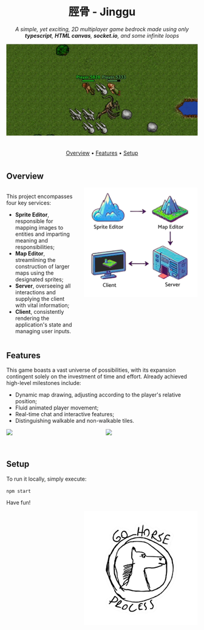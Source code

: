 <div align="center">

# 脛骨 - Jinggu

_A simple, yet exciting, 2D multiplayer game bedrock made using only **typescript**, **HTML canvas**, **socket.io**, and some infinite loops_

<img src="docs/dancing-wide.gif" style="margin-bottom: 20px"/>

[Overview](#overview) •
[Features](#features) •
[Setup](#setup)

</div>

<div style="margin-top: 40px" />

## <a name="overview"></a> Overview

<div style="display: flex">
<div style="flex: 1; padding-right: 20px;">

This project encompasses four key services:

- **Sprite Editor**, responsible for mapping images to entities and imparting meaning and responsibilities;
- **Map Editor**, streamlining the construction of larger maps using the designated sprites;
- **Server**, overseeing all interactions and supplying the client with vital information;
- **Client**, consistently rendering the application's state and managing user inputs.

</div>
<div style="">
<img src="docs/flow.png" style="margin-bottom: 20px; max-width: 300px"/>
</div>
</div>

## <a name="features"></a> Features

This game boasts a vast universe of possibilities, with its expansion contingent solely on the investment of time and effort. Already achieved high-level milestones include:

- Dynamic map drawing, adjusting according to the player's relative position;
- Fluid animated player movement;
- Real-time chat and interactive features;
- Distinguishing walkable and non-walkable tiles.

<div style="display: flex">

<div style="flex: 1; padding-right: 20px;">
<img src="docs/hi.gif" style="margin-bottom: 20px"/>
</div>

<div style="flex: 1;">
<img src="docs/walking.gif" style="margin-bottom: 20px"/>
</div>

</div>

<div style="margin-top: 40px" />

## <a name="setup"></a> Setup

To run it locally, simply execute:

`npm start`

Have fun!

<div style="display: flex; justify-content: flex-end">

<img src="docs/gohorse.png" style="max-width: 300px"/>

</div>
